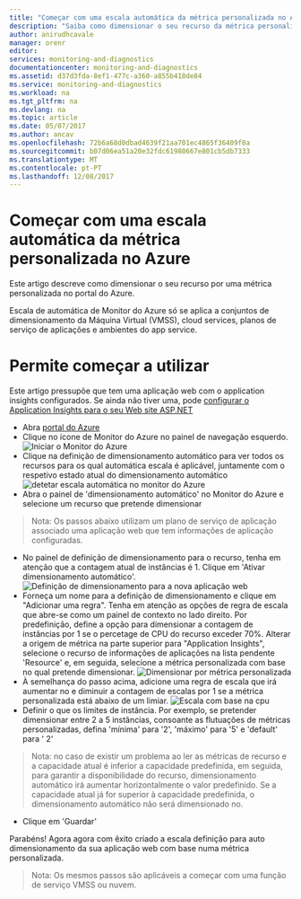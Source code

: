 ```yaml
---
title: "Começar com uma escala automática da métrica personalizada no Azure | Microsoft Docs"
description: "Saiba como dimensionar o seu recurso da métrica personalizada no Azure."
author: anirudhcavale
manager: orenr
editor: 
services: monitoring-and-diagnostics
documentationcenter: monitoring-and-diagnostics
ms.assetid: d37d3fda-8ef1-477c-a360-a855b418de84
ms.service: monitoring-and-diagnostics
ms.workload: na
ms.tgt_pltfrm: na
ms.devlang: na
ms.topic: article
ms.date: 05/07/2017
ms.author: ancav
ms.openlocfilehash: 72b6a68d0dbad4639f21aa701ec4865f36409f0a
ms.sourcegitcommit: b07d06ea51a20e32fdc61980667e801cb5db7333
ms.translationtype: MT
ms.contentlocale: pt-PT
ms.lasthandoff: 12/08/2017
---
```

# <a name="get-started-with-auto-scale-by-custom-metric-in-azure"></a>Começar com uma escala automática da métrica personalizada no Azure
Este artigo descreve como dimensionar o seu recurso por uma métrica personalizada no portal do Azure.

Escala de automática de Monitor do Azure só se aplica a conjuntos de dimensionamento da Máquina Virtual (VMSS), cloud services, planos de serviço de aplicações e ambientes do app service. 

# <a name="lets-get-started"></a>Permite começar a utilizar
Este artigo pressupõe que tem uma aplicação web com o application insights configurados. Se ainda não tiver uma, pode [configurar o Application Insights para o seu Web site ASP.NET][1]

- Abra [portal do Azure][2]
- Clique no ícone de Monitor do Azure no painel de navegação esquerdo.
  ![Iniciar o Monitor do Azure][3]
- Clique na definição de dimensionamento automático para ver todos os recursos para os qual automática escala é aplicável, juntamente com o respetivo estado atual do dimensionamento automático ![detetar escala automática no monitor do Azure][4]
- Abra o painel de 'dimensionamento automático' no Monitor do Azure e selecione um recurso que pretende dimensionar
> Nota: Os passos abaixo utilizam um plano de serviço de aplicação associado uma aplicação web que tem informações de aplicação configuradas.
- No painel de definição de dimensionamento para o recurso, tenha em atenção que a contagem atual de instâncias é 1. Clique em 'Ativar dimensionamento automático'.
  ![Definição de dimensionamento para a nova aplicação web][5]
- Forneça um nome para a definição de dimensionamento e clique em "Adicionar uma regra". Tenha em atenção as opções de regra de escala que abre-se como um painel de contexto no lado direito. Por predefinição, define a opção para dimensionar a contagem de instâncias por 1 se o percetage de CPU do recurso exceder 70%. Alterar a origem de métrica na parte superior para "Application Insights", selecione o recurso de informações de aplicações na lista pendente 'Resource' e, em seguida, selecione a métrica personalizada com base no qual pretende dimensionar.
  ![Dimensionar por métrica personalizada][6]
- À semelhança do passo acima, adicione uma regra de escala que irá aumentar no e diminuir a contagem de escalas por 1 se a métrica personalizada está abaixo de um limiar.
  ![Escala com base na cpu][7]
- Definir o que os limites de instância. Por exemplo, se pretender dimensionar entre 2 a 5 instâncias, consoante as flutuações de métricas personalizadas, defina 'mínima' para '2', 'máximo' para '5' e 'default' para ' 2'
> Nota: no caso de existir um problema ao ler as métricas de recurso e a capacidade atual é inferior a capacidade predefinida, em seguida, para garantir a disponibilidade do recurso, dimensionamento automático irá aumentar horizontalmente o valor predefinido. Se a capacidade atual já for superior à capacidade predefinida, o dimensionamento automático não será dimensionado no.
- Clique em 'Guardar'

Parabéns! Agora agora com êxito criado a escala definição para auto dimensionamento da sua aplicação web com base numa métrica personalizada.

> Nota: Os mesmos passos são aplicáveis a começar com uma função de serviço VMSS ou nuvem.

<!--Reference-->
[1]: https://docs.microsoft.com/azure/application-insights/app-insights-asp-net
[2]: https://portal.azure.com
[3]: ./media/monitoring-autoscale-scale-by-custom-metric/azure-monitor-launch.png
[4]: ./media/monitoring-autoscale-scale-by-custom-metric/discover-autoscale-azure-monitor.png
[5]: ./media/monitoring-autoscale-scale-by-custom-metric/scale-setting-new-web-app.png
[6]: ./media/monitoring-autoscale-scale-by-custom-metric/scale-by-custom-metric.png
[7]: ./media/monitoring-autoscale-scale-by-custom-metric/autoscale-setting-custom-metrics-ai.png
